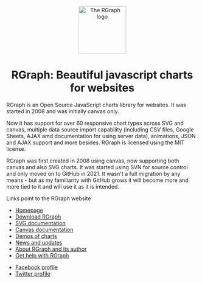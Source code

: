 <p align="center">
  <img src="https://www.rgraph.net/images/logo-250x250.png" alt="The RGraph logo" width="125" height="125" />
</p>

<h1 align="center">RGraph: Beautiful javascript charts for websites</h1>

RGraph is an Open Source JavaScript charts library for websites. It was started in 2008 and was initially
canvas only.

Now it has support for over 60 responsive chart types across SVG and canvas, multiple data source import
capability (including CSV files, Google Sheets, AJAX amd documentation for using server data), animations,
JSON and AJAX support and more besides. RGraph is licensed using the MIT license.

RGraph was first created in 2008 using canvas, now supporting both canvas and also SVG charts. It was started
using SVN for source control and only moved on to GitHub in 2021. It wasn't a full migration by any means -
but as my familiarity with GitHub grows it will become more and more tied to it and will use it as it
is intended.

<p>Links point to the RGraph website</p>
  
<ul>
  <li><a href="https://www.rgraph.net" target="_blank" target="_blank" target="_blank" target="_blank" target="_blank" target="_blank" target="_blank">Homepage</a></li>
  <li><a href="https://www.rgraph.net/download.html#stable" target="_blank" target="_blank" target="_blank" target="_blank" target="_blank" target="_blank" target="_blank">Download RGraph</a></li>
  <li><a href="https://www.rgraph.net/svg/index.html" target="_blank" target="_blank" target="_blank" target="_blank" target="_blank" target="_blank">SVG documentation</a></li>
  <li><a href="https://www.rgraph.net/canvas/index.html" target="_blank" target="_blank" target="_blank" target="_blank" target="_blank">Canvas documentation</a></li>
  <li><a href="https://www.rgraph.net/demos/index.html" target="_blank" target="_blank" target="_blank" target="_blank">Demos of charts</a></li>
  <li><a href="https://www.rgraph.net/blog/index.html" target="_blank" target="_blank" target="_blank">News and updates</a></li>
  <li><a href="https://www.rgraph.net/about.html" target="_blank" target="_blank">About RGraph and its author</a></li>
  <li><a href="https://www.rgraph.net/forum/index.html" target="_blank">Get help with RGraph</a></li>
</ul>

<ul>
  <li><a href="https://www.facebook.com/rgraph">Facebook profile</a></li>
  <li><a href="https://twitter.com/_rgraph">Twitter profile</a></li>
</ul>
